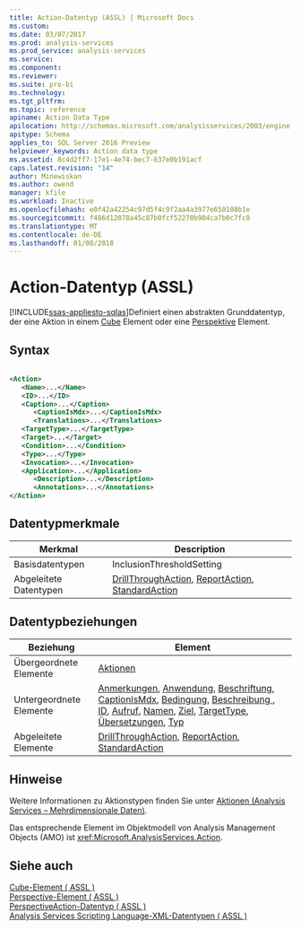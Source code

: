 ```yaml
---
title: Action-Datentyp (ASSL) | Microsoft Docs
ms.custom: 
ms.date: 03/07/2017
ms.prod: analysis-services
ms.prod_service: analysis-services
ms.service: 
ms.component: 
ms.reviewer: 
ms.suite: pro-bi
ms.technology: 
ms.tgt_pltfrm: 
ms.topic: reference
apiname: Action Data Type
apilocation: http://schemas.microsoft.com/analysisservices/2003/engine
apitype: Schema
applies_to: SQL Server 2016 Preview
helpviewer_keywords: Action data type
ms.assetid: 8c4d2ff7-17e1-4e74-bec7-637e0b191acf
caps.latest.revision: "14"
author: Minewiskan
ms.author: owend
manager: kfile
ms.workload: Inactive
ms.openlocfilehash: e0f42a42254c97d5f4c9f2aa4a3977e650108b1e
ms.sourcegitcommit: f486d12078a45c87b0fcf52270b904ca7b0c7fc8
ms.translationtype: MT
ms.contentlocale: de-DE
ms.lasthandoff: 01/08/2018
---
```

# <a name="action-data-type-assl"></a>Action-Datentyp (ASSL)
[!INCLUDE[ssas-appliesto-sqlas](../../../includes/ssas-appliesto-sqlas.md)]Definiert einen abstrakten Grunddatentyp, der eine Aktion in einem [Cube](../../../analysis-services/scripting/objects/cube-element-assl.md) Element oder eine [Perspektive](../../../analysis-services/scripting/objects/perspective-element-assl.md) Element.  
  
## <a name="syntax"></a>Syntax  
  
```xml  
  
<Action>  
   <Name>...</Name>  
   <ID>...</ID>  
   <Caption>...</Caption>  
      <CaptionIsMdx>...</CaptionIsMdx>  
      <Translations>...</Translations>  
   <TargetType>...</TargetType>  
   <Target>...</Target>  
   <Condition>...</Condition>  
   <Type>...</Type>  
   <Invocation>...</Invocation>  
   <Application>...</Application>  
      <Description>...</Description>  
      <Annotations>...</Annotations>  
</Action>  
```  
  
## <a name="data-type-characteristics"></a>Datentypmerkmale  
  
|Merkmal|Description|  
|--------------------|-----------------|  
|Basisdatentypen|InclusionThresholdSetting|  
|Abgeleitete Datentypen|[DrillThroughAction](../../../analysis-services/scripting/data-type/drillthroughaction-data-type-assl.md), [ReportAction](../../../analysis-services/scripting/data-type/reportaction-data-type-assl.md), [StandardAction](../../../analysis-services/scripting/data-type/standardaction-data-type-assl.md)|  
  
## <a name="data-type-relationships"></a>Datentypbeziehungen  
  
|Beziehung|Element|  
|------------------|-------------|  
|Übergeordnete Elemente|[Aktionen](../../../analysis-services/scripting/collections/actions-element-assl.md)|  
|Untergeordnete Elemente|[Anmerkungen](../../../analysis-services/scripting/collections/annotations-element-assl.md), [Anwendung](../../../analysis-services/scripting/properties/application-element-assl.md), [Beschriftung](../../../analysis-services/scripting/properties/caption-element-assl.md), [CaptionIsMdx](../../../analysis-services/scripting/properties/captionismdx-element-assl.md), [Bedingung](../../../analysis-services/scripting/properties/condition-element-assl.md), [Beschreibung ](../../../analysis-services/scripting/properties/description-element-assl.md), [ID](../../../analysis-services/scripting/properties/id-element-assl.md), [Aufruf](../../../analysis-services/scripting/properties/invocation-element-assl.md), [Namen](../../../analysis-services/scripting/properties/name-element-assl.md), [Ziel](../../../analysis-services/scripting/properties/target-element-assl.md), [TargetType](../../../analysis-services/scripting/properties/targettype-element-assl.md), [Übersetzungen](../../../analysis-services/scripting/collections/translations-element-assl.md), [Typ](../../../analysis-services/scripting/properties/type-element-action-assl.md)|  
|Abgeleitete Elemente|[DrillThroughAction](../../../analysis-services/scripting/data-type/drillthroughaction-data-type-assl.md), [ReportAction](../../../analysis-services/scripting/data-type/reportaction-data-type-assl.md), [StandardAction](../../../analysis-services/scripting/data-type/standardaction-data-type-assl.md)|  
  
## <a name="remarks"></a>Hinweise  
 Weitere Informationen zu Aktionstypen finden Sie unter [Aktionen &#40;Analysis Services – Mehrdimensionale Daten&#41;](../../../analysis-services/multidimensional-models/actions-analysis-services-multidimensional-data.md).  
  
 Das entsprechende Element im Objektmodell von Analysis Management Objects (AMO) ist <xref:Microsoft.AnalysisServices.Action>.  
  
## <a name="see-also"></a>Siehe auch  
 [Cube-Element &#40; ASSL &#41;](../../../analysis-services/scripting/objects/cube-element-assl.md)   
 [Perspective-Element &#40; ASSL &#41;](../../../analysis-services/scripting/objects/perspective-element-assl.md)   
 [PerspectiveAction-Datentyp &#40; ASSL &#41;](../../../analysis-services/scripting/data-type/perspectiveaction-data-type-assl.md)   
 [Analysis Services Scripting Language-XML-Datentypen &#40; ASSL &#41;](../../../analysis-services/scripting/data-type/analysis-services-scripting-language-xml-data-types-assl.md)  
  
  
